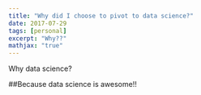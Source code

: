 ```yaml
---
title: "Why did I choose to pivot to data science?"
date: 2017-07-29
tags: [personal]
excerpt: "Why??"
mathjax: "true"
---
```




Why data science?

##Because data science is awesome!!
